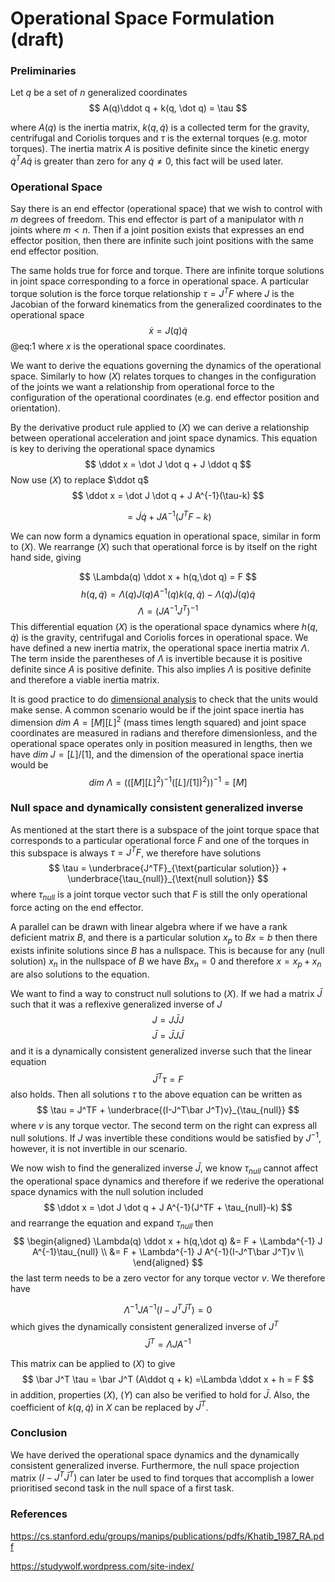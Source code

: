 # Operational Space Formulation (draft)
### Preliminaries
Let $q$ be a set of $n$ generalized coordinates
$$
A(q)\ddot q + k(q, \dot q) = \tau 
$$

where $A(q)$ is the inertia matrix, $k(q, \dot q)$ is a collected term for the gravity, centrifugal and Coriolis torques and $\tau$ is the external torques (e.g. motor torques). The inertia matrix $A$ is positive definite since the kinetic energy $\dot q^T A \dot q$ is greater than zero for any $\dot q \ne 0$, this fact will be used later.

### Operational Space

Say there is an end effector (operational space) that we wish to control with $m$ degrees of freedom. This end effector is part of a manipulator with $n$ joints where $m \lt n$. Then if a joint position exists that expresses an end effector position, then there are infinite such joint positions with the same end effector position.

The same holds true for force and torque. There are infinite torque solutions in joint space corresponding to a force in operational space. A particular torque solution is the force torque relationship $\tau = J^TF$ where $J$ is the Jacobian of the forward kinematics from the generalized coordinates to the operational space 
$$
\dot x = J(q) \dot q
$$
@eq:1
where $x$ is the operational space coordinates.

We want to derive the equations governing the dynamics of the operational space. Similarly to how $(X)$ relates torques to changes in the configuration of the joints we want a relationship from operational force to the configuration of the operational coordinates (e.g. end effector position and orientation). 

By the derivative product rule applied to $(X)$ we can derive a relationship between operational acceleration and joint space dynamics. This equation is key to deriving the operational space dynamics
$$
\ddot x = \dot J \dot q + J \ddot q
$$
Now use $(X)$ to replace $\ddot q$
$$
\ddot x = \dot J \dot q + J A^{-1}(\tau-k)
$$

$$
= \dot J \dot q + J A^{-1}(J^TF-k)
$$

We can now form a dynamics equation in operational space, similar in form to $(X)$. We rearrange $(X)$ such that operational force is by itself on the right hand side, giving

$$
\Lambda(q) \ddot x + h(q,\dot q) = F
$$
$$
h(q,\dot q) = \Lambda(q) J(q)A^{-1}(q) k(q,\dot q) - \Lambda(q) \dot J(q) \dot q
$$
$$
\Lambda=(J A^{-1} J^T)^{-1}
$$
This differential equation $(X)$ is the operational space dynamics where $h(q, \dot q)$ is the gravity, centrifugal and Coriolis forces in operational space. We have defined a new inertia matrix, the operational space inertia matrix $\Lambda$. The term inside the parentheses of $\Lambda$ is invertible because it is positive definite since $A$ is positive definite. This also implies $\Lambda$ is positive definite and therefore a viable inertia matrix.

It is good practice to do [dimensional analysis](https://en.wikipedia.org/wiki/Dimensional_analysis) to check that the units would make sense. A common scenario would be if the joint space inertia has dimension $dim\ A = [M][L]^2$ (mass times length squared) and joint space coordinates are measured in radians and therefore dimensionless, and the operational space operates only in position measured in lengths, then we have $dim\ J=[L]/[1]$, and the dimension of the operational space inertia would be
$$
dim\ \Lambda = (([M][L]^2)^{-1} ([L]/[1])^2))^{-1} = [M]
$$

### Null space and dynamically consistent generalized inverse
As mentioned at the start there is a subspace of the joint torque space that corresponds to a particular operational force $F$ and one of the torques in this subspace is always $\tau = J^TF$, we therefore have solutions
$$
\tau = \underbrace{J^TF}_{\text{particular solution}} + \underbrace{\tau_{null}}_{\text{null solution}}
$$
where $\tau_{null}$ is a joint torque vector such that $F$ is still the only operational force acting on the end effector. 

A parallel can be drawn with linear algebra where if we have a rank deficient matrix $B$, and there is a particular solution $x_p$ to $Bx = b$ then there exists infinite solutions since $B$ has a nullspace. This is because for any (null solution) $x_n$ in the nullspace of $B$ we have $Bx_n = 0$ and therefore $x=x_p+x_n$ are also solutions to the equation.

We want to find a way to construct null solutions to $(X)$. If we had a matrix $\bar J$ such that it was a reflexive generalized inverse of $J$
$$
J = J\bar J J
$$
$$
\bar J = \bar J J\bar  J
$$
and it is a dynamically consistent generalized inverse such that the linear equation
$$
\bar J^T\tau = F
$$
also holds. Then all solutions $\tau$ to the above equation can be written as 
$$
\tau = J^TF + \underbrace{(I-J^T\bar J^T)v}_{\tau_{null}}
$$
where $v$ is any torque vector. The second term on the right can express all null solutions. If $J$ was invertible these conditions would be satisfied by $J^{-1}$, however, it is not invertible in our scenario.

We now wish to find the generalized inverse $\bar J$, we know $\tau_{null}$ cannot affect the operational space dynamics and therefore if we rederive the operational space dynamics with the null solution included
$$
\ddot x = \dot J \dot q + J A^{-1}(J^TF + \tau_{null}-k)
$$
and rearrange the equation and expand $\tau_{null}$ then
$$
\begin{aligned}
\Lambda(q) \ddot x + h(q,\dot q) &= F + \Lambda^{-1} J A^{-1}\tau_{null} \\
                                 &= F + \Lambda^{-1} J A^{-1}(I-J^T\bar J^T)v \\
\end{aligned}
$$
the last term needs to be a zero vector for any torque vector $v$. We therefore have

$$
\Lambda^{-1} J A^{-1}(I-J^T\bar J^T) = 0
$$
which gives the dynamically consistent generalized inverse of $J^T$
$$
\bar J^T = \Lambda J A^{-1}
$$

This matrix can be applied to $(X)$ to give
$$
\bar J^T \tau = \bar J^T (A\ddot q + k)
=\Lambda \ddot x + h = F
$$
in addition, properties $(X)$, $(Y)$ can also be verified to hold for $\bar J$. Also, the coefficient of $k(q,\dot q)$ in $X$ can be replaced by $\bar J^T$.




### Conclusion

We have derived the operational space dynamics and the dynamically consistent generalized inverse. Furthermore, the null space projection matrix $(I-J^T\bar J^T)$ can later be used to find torques that accomplish a lower prioritised second task in the null space of a first task.

### References
https://cs.stanford.edu/groups/manips/publications/pdfs/Khatib_1987_RA.pdf

https://studywolf.wordpress.com/site-index/